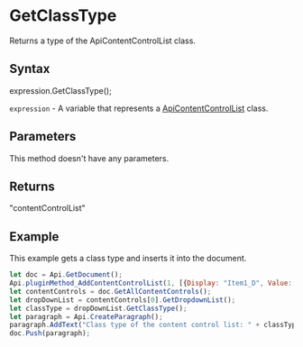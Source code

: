 # GetClassType

Returns a type of the ApiContentControlList class.

## Syntax

expression.GetClassType();

`expression` - A variable that represents a [ApiContentControlList](../ApiContentControlList.md) class.

## Parameters

This method doesn't have any parameters.

## Returns

"contentControlList"

## Example

This example gets a class type and inserts it into the document.

```javascript
let doc = Api.GetDocument();
Api.pluginMethod_AddContentControlList(1, [{Display: "Item1_D", Value: "Item1_V"}, {Display: "Item2_D", Value: "Item2_V"}], {"Id": 100, "Tag": "CC_Tag", "Lock": 3});
let contentControls = doc.GetAllContentControls();
let dropDownList = contentControls[0].GetDropdownList();
let classType = dropDownList.GetClassType();
let paragraph = Api.CreateParagraph();
paragraph.AddText("Class type of the content control list: " + classType);
doc.Push(paragraph);
```
